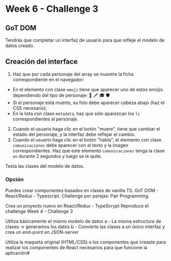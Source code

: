 # Week 6 - Challenge 3

## GoT DOM

Tendrás que completar un interfaz de usuario para que refleje el modelo de datos creado.

## Creación del interface

1. Haz que por cada personaje del array se muestre la ficha correspondiente en el navegador:

- En el elemento con clase `emoji` tiene que aparecer uno de estos emojis. dependiendo del tipo de personaje: 👑 🗡 🎓 🛡
- Si el personaje está muerto, su foto debe aparecer cabeza abajo (haz el CSS necesario);
- En la lista con clase `metadata`, haz que sólo aparezcan los `li` correspondientes al personaje.

2. Cuando el usuario haga clic en el botón "muere", tiene que cambiar el estado del personaje, y la interfaz debe reflejar el cambio.
3. Cuando el usuario haga clic en el botón "habla", el elemento con clase `comunicaciones` debe aparecer con el texto y la imagen correspondientes. Haz que este elemento `comunicaciones` tenga la clase `on` durante 2 segundos y luego se le quite.

Testa las clases del modelo de datos.

### Opción

Puedes crear componentes basados en clases de vanilla TS.
GoT DOM - React/Redux - Typescript.
Challenge por parejas: Pair Programming.

Crea un proyecto nuevo en React/Redux - TypeScrypt Reproduce el challenge Week 4 - Challenge 3

Utiliza básicamente el mismo modelo de datos a - La misma estructura de clases -> generamos los datos b - Convierte las clases a un único interfaz y crea un end-point en JSON-server

Utiliza la maqueta original (HTML/CSS) o los componentes que creaste para realizar los componentes de React necesarios para que funcione la aplicación#
